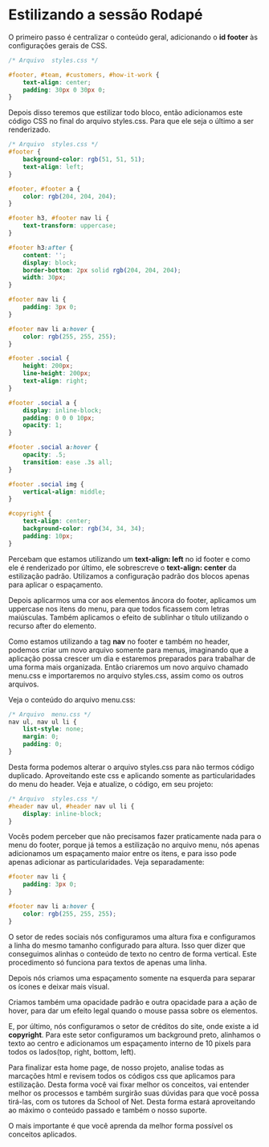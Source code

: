 # Estilizando a sessão Rodapé

O primeiro passo é centralizar o conteúdo geral, adicionando o **id footer** às configurações gerais de CSS.

```css
/* Arquivo  styles.css */

#footer, #team, #customers, #how-it-work {
    text-align: center;
    padding: 30px 0 30px 0;
}
```

Depois disso teremos que estilizar todo bloco, então adicionamos este código CSS no final do arquivo styles.css. Para que ele seja o último a ser renderizado.

```css
/* Arquivo  styles.css */
#footer {
    background-color: rgb(51, 51, 51);
    text-align: left;
}

#footer, #footer a {
    color: rgb(204, 204, 204);
}

#footer h3, #footer nav li {
    text-transform: uppercase;
}

#footer h3:after {
    content: '';
    display: block;
    border-bottom: 2px solid rgb(204, 204, 204);
    width: 30px;
}

#footer nav li {
    padding: 3px 0;
}

#footer nav li a:hover {
    color: rgb(255, 255, 255);
}

#footer .social {
    height: 200px;
    line-height: 200px;
    text-align: right;
}

#footer .social a {
    display: inline-block;
    padding: 0 0 0 10px;
    opacity: 1;
}

#footer .social a:hover {
    opacity: .5;
    transition: ease .3s all;
}

#footer .social img {
    vertical-align: middle;
}

#copyright {
    text-align: center;
    background-color: rgb(34, 34, 34);
    padding: 10px;
}
```

Percebam que estamos utilizando um **text-align: left** no id footer e como ele é renderizado por último, ele sobrescreve o **text-align: center** da estilização padrão. Utilizamos a configuração padrão dos blocos apenas para aplicar o espaçamento.

Depois aplicarmos uma cor aos elementos âncora do footer, aplicamos um uppercase nos itens do menu, para que todos ficassem com letras maiúsculas. Também aplicamos o efeito de sublinhar o título utilizando o recurso after do elemento.

Como estamos utilizando a tag **nav** no footer e também no header, podemos criar um novo arquivo somente para menus, imaginando que a aplicação possa crescer um dia e estaremos preparados para trabalhar de uma forma mais organizada. Então criaremos um novo arquivo chamado menu.css e importaremos no arquivo styles.css, assim como os outros arquivos.

Veja o conteúdo do arquivo menu.css:

```css
/* Arquivo  menu.css */
nav ul, nav ul li {
    list-style: none;
    margin: 0;
    padding: 0;
}
```

Desta forma podemos alterar o arquivo styles.css para não termos código duplicado. Aproveitando este css e aplicando somente as particularidades do menu do header. Veja e atualize, o código, em seu projeto:

```css
/* Arquivo  styles.css */
#header nav ul, #header nav ul li {
    display: inline-block;
}
```

Vocês podem perceber que não precisamos fazer praticamente nada para o menu do footer, porque já temos a estilização no arquivo menu, nós apenas adicionamos um espaçamento maior entre os itens, e para isso pode apenas adicionar as particularidades. Veja separadamente:

```css
#footer nav li {
    padding: 3px 0;
}

#footer nav li a:hover {
    color: rgb(255, 255, 255);
}
```

O setor de redes sociais nós configuramos uma altura fixa e configuramos a linha do mesmo tamanho configurado para altura. Isso quer dizer que conseguimos alinhas o conteúdo de texto no centro de forma vertical. Este procedimento só funciona para textos de apenas uma linha.

Depois nós criamos uma espaçamento somente na esquerda para separar os ícones e deixar mais visual.

Criamos também uma opacidade padrão e outra opacidade para a ação de hover, para dar um efeito legal quando o mouse passa sobre os elementos.

E, por último, nós configuramos o setor de créditos do site, onde existe a id **copyright**. Para este setor configuramos um background preto, alinhamos o texto ao centro e adicionamos um espaçamento interno de 10 pixels para todos os lados(top, right, bottom, left).

Para finalizar esta home page, de nosso projeto, analise todas as marcações html e revisem todos os códigos css que aplicamos para estilização. Desta forma você vai fixar melhor os conceitos, vai entender melhor os processos e também surgirão suas dúvidas para que você possa tirá-las, com os tutores da School of Net. Desta forma estará aproveitando ao máximo o conteúdo passado e também o nosso suporte.

O mais importante é que você aprenda da melhor forma possível os conceitos aplicados.